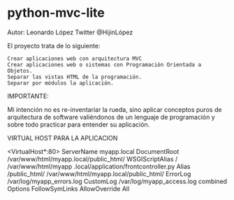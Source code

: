 python-mvc-lite
===============

Autor: Leonardo López
Twitter @HijinLópez


El proyecto trata de lo siguiente:

    Crear aplicaciones web con arquitectura MVC
    Crear aplicaciones web o sistemas con Programación Orientada a Objetos.
    Separar las vistas HTML de la programación.
    Separar por módulos la aplicación.

IMPORTANTE:

Mi intención no es re-inventariar la rueda, sino aplicar conceptos puros 
de arquitectura de software valiéndonos de un lenguaje de programación y 
sobre todo practicar para entender su aplicación.



VIRTUAL HOST PARA LA APLICACION

<VirtualHost*:80>
	ServerName myapp.local
   	DocumentRoot /var/www/html/myapp.local/public_html/
	WSGIScriptAlias / /var/www/html/myapp .local/application/frontcontroller.py
	Alias /public_html/ /var/www/html/myapp.local/public_html/
	ErrorLog /var/log/myapp_errors.log
	CustomLog /var/log/myapp_access.log combined
	<Directory />
		Options FollowSymLinks
		AllowOverride All
	</Directory>
</VirtualHost>
